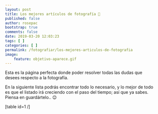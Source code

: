```yaml
---
layout: post
title: Los mejores artículos de fotografía 📸
published: false
author: rosepac
bootstrap: true
comments: false
date: 2019-03-20 12:03:23
tags: [ ]
categories: [ ]
permalink: /fotografiar/los-mejores-articulos-de-fotografia
image:
    feature: objetivo-aparece.gif
---
```

Esta es la página perfecta donde poder resolver todas las dudas que desees respecto a la fotografía.

En la siguiente lista podrás encontrar todo lo necesario, y lo mejor de todo es que el listado irá creciendo con el paso del tiempo; así que ya sabes. Piensa en guardártelo.. 😉

[table id=1 /]